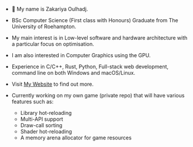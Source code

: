 - 👋 My name is Zakariya Oulhadj.
- BSc Computer Science (First class with Honours) Graduate from The University of Roehampton.
- My main interest is in Low-level software and hardware architecture with a particular focus on optimisation.
- I am also interested in Computer Graphics using the GPU.
- Experience in C/C++, Rust, Python, Full-stack web development, command line on both Windows and macOS/Linux.
- Visit [My Website](https://zakariyaoulhadj.com) to find out more.

- Currently working on my own game (private repo) that will have various features such as:
    - Library hot-reloading
    - Multi-API support
    - Draw-call sorting
    - Shader hot-reloading
    - A memory arena allocator for game resources
    
